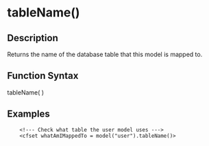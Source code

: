 # tableName()

## Description
Returns the name of the database table that this model is mapped to.

## Function Syntax
tableName(  )



## Examples
	
		<!--- Check what table the user model uses --->
		<cfset whatAmIMappedTo = model("user").tableName()>
